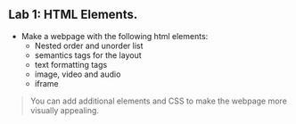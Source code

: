 ## Lab 1: HTML Elements.
* Make a webpage with the following html elements:
	* Nested order and unorder list
	* semantics tags for the layout
	* text formatting tags
	* image, video and audio
	* iframe
> You can add additional elements and CSS to make the webpage more visually appealing.